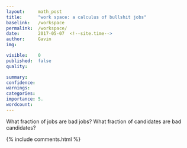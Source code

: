 ```yaml
---
layout: 	math_post
title:  	"work space: a calculus of bullshit jobs"
baselink:	/workspace
permalink:	/workspace/
date:   	2017-05-07  <!--site.time-->
author:		Gavin	
img:		

visible:	0
published: 	false
quality:    

summary:	
confidence: 
warnings: 	
categories: 
importance: 5.
wordcount: 		
---
```


What fraction of jobs are bad jobs? What fraction of candidates are bad candidates?



{%  include comments.html %}